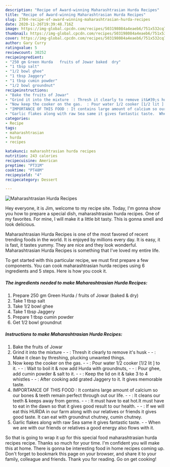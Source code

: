 ```yaml
---
description: "Recipe of Award-winning Maharashtrasian Hurda Recipes"
title: "Recipe of Award-winning Maharashtrasian Hurda Recipes"
slug: 2704-recipe-of-award-winning-maharashtrasian-hurda-recipes
date: 2020-11-26T19:39:48.716Z
image: https://img-global.cpcdn.com/recipes/503198084a4eaeb6/751x532cq70/maharashtrasian-hurda-recipes-recipe-main-photo.jpg
thumbnail: https://img-global.cpcdn.com/recipes/503198084a4eaeb6/751x532cq70/maharashtrasian-hurda-recipes-recipe-main-photo.jpg
cover: https://img-global.cpcdn.com/recipes/503198084a4eaeb6/751x532cq70/maharashtrasian-hurda-recipes-recipe-main-photo.jpg
author: Gary Curry
ratingvalue: 5
reviewcount: 30252
recipeingredient:
- "250 gm Green Hurda   fruits of Jowar baked  dry"
- "1 tbsp salt"
- "1/2 bowl ghee"
- "1 tbsp Jaggery"
- "1 tbsp cumin powder"
- "1/2 bowl groundnut"
recipeinstructions:
- "Bake the fruits of Jowar"
- "Grind it into the mixture  : Thresh it clearly to remove it&#39;s husk  : Make it clean by threshing, plucking unwanted things."
- "Now keep the cooker on the gas.  : Pour water 1/2 cooker [1/2 lit ] to it.  : Wait to boil it &amp; now add Hurda with groundnuts,  : Pour ghee, add cumin powder &amp; salt to it.  : Keep the lid on it &amp; take 3 to 4 whistles  : After cooking add grated Jaggery to it. It gives memorable taste."
- "IMPORTANCE OF THIS FOOD : It contains large amount of calcium so our bones &amp; teeth remain perfect through out our life.  : It cleans our teeth &amp; keeps away from germs.  : It must have to eat hot.It must have to eat in the dawn so that it gives good result to our health.  : If we will eat this HURDA in our farm along with our relatives or friends it gives good taste. It can eat with groundnut chutney, cumin chutney."
- "Garlic flakes along with raw Sea same it gives fantastic taste.  When we are with our friends or relatives a good energy also flows with it."
categories:
- Recipe
tags:
- maharashtrasian
- hurda
- recipes

katakunci: maharashtrasian hurda recipes 
nutrition: 243 calories
recipecuisine: American
preptime: "PT31M"
cooktime: "PT48M"
recipeyield: "4"
recipecategory: Dessert

---
```



![Maharashtrasian Hurda Recipes](https://img-global.cpcdn.com/recipes/503198084a4eaeb6/751x532cq70/maharashtrasian-hurda-recipes-recipe-main-photo.jpg)

Hey everyone, it is Jim, welcome to my recipe site. Today, I'm gonna show you how to prepare a special dish, maharashtrasian hurda recipes. One of my favorites. For mine, I will make it a little bit tasty. This is gonna smell and look delicious.



Maharashtrasian Hurda Recipes is one of the most favored of recent trending foods in the world. It is enjoyed by millions every day. It is easy, it is fast, it tastes yummy. They are nice and they look wonderful. Maharashtrasian Hurda Recipes is something that I've loved my entire life.


To get started with this particular recipe, we must first prepare a few components. You can cook maharashtrasian hurda recipes using 6 ingredients and 5 steps. Here is how you cook it.

<!--inarticleads1-->

##### The ingredients needed to make Maharashtrasian Hurda Recipes:

1. Prepare 250 gm Green Hurda /  fruits of Jowar (baked &amp; dry)
1. Take 1 tbsp salt
1. Take 1/2 bowl ghee
1. Take 1 tbsp Jaggery
1. Prepare 1 tbsp cumin powder
1. Get 1/2 bowl groundnut




<!--inarticleads2-->

##### Instructions to make Maharashtrasian Hurda Recipes:

1. Bake the fruits of Jowar
1. Grind it into the mixture -  - : Thresh it clearly to remove it&#39;s husk -  - : Make it clean by threshing, plucking unwanted things.
1. Now keep the cooker on the gas. -  - : Pour water 1/2 cooker [1/2 lit ] to it. -  - : Wait to boil it &amp; now add Hurda with groundnuts, -  - : Pour ghee, add cumin powder &amp; salt to it. -  - : Keep the lid on it &amp; take 3 to 4 whistles -  - : After cooking add grated Jaggery to it. It gives memorable taste.
1. IMPORTANCE OF THIS FOOD : It contains large amount of calcium so our bones &amp; teeth remain perfect through out our life. -  - : It cleans our teeth &amp; keeps away from germs. -  - : It must have to eat hot.It must have to eat in the dawn so that it gives good result to our health. -  - : If we will eat this HURDA in our farm along with our relatives or friends it gives good taste. It can eat with groundnut chutney, cumin chutney.
1. Garlic flakes along with raw Sea same it gives fantastic taste. -  - When we are with our friends or relatives a good energy also flows with it.




So that is going to wrap it up for this special food maharashtrasian hurda recipes recipe. Thanks so much for your time. I'm confident you will make this at home. There is gonna be interesting food in home recipes coming up. Don't forget to bookmark this page on your browser, and share it to your family, colleague and friends. Thank you for reading. Go on get cooking!
